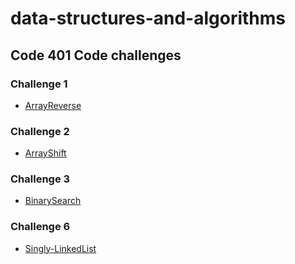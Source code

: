 # data-structures-and-algorithms

## Code 401 Code challenges
### Challenge 1
- [ArrayReverse](https://github.com/mattburger/data-structures-and-algorithms/tree/master/ArrayReverse)
### Challenge 2
- [ArrayShift](https://github.com/mattburger/data-structures-and-algorithms/tree/master/code401Challenges/arrayShift)
### Challenge 3
- [BinarySearch](https://github.com/mattburger/data-structures-and-algorithms/tree/master/code401Challenges/binarySearch)
### Challenge 6
- [Singly-LinkedList](https://github.com/mattburger/data-structures-and-algorithms/tree/master/code401Challenges/src/main/java/code401Challenges)
